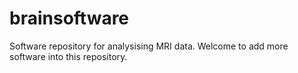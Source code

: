 # brainsoftware
Software repository for analysising MRI data. Welcome to add more software into this repository.

